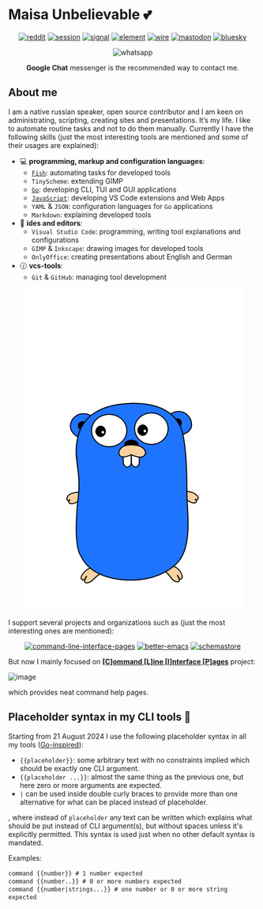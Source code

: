 # Maisa Unbelievable 💕

<div align="center">

[![reddit](https://img.shields.io/badge/Reddit-FF4500?logo=reddit&logoColor=white)](https://www.reddit.com/user/EmilyGraceSeville7cf)
[![session](https://img.shields.io/badge/Session-004b44?logo=session&logoColor=white)](https://github.com/EmilyGraceSeville7cf/EmilyGraceSeville7cf/blob/main/infos/qr-code-required.md)
[![signal](https://img.shields.io/badge/Signal-blue?logo=signal&logoColor=white)](https://signal.me/#eu/-xVbMeyDih_CE6JuCn-XuEtIbbXgv2H5M7WS7U_87KQeEycaT2hIiZYmFvuJVyAq)
[![element](https://img.shields.io/badge/Element-@emilygraceseville7cf:matrix.org-0DBD8B?logo=element&labelColor=454545&logoColor=white)](https://github.com/EmilyGraceSeville7cf/EmilyGraceSeville7cf/blob/main/infos/no-profile-link-supported.md)
[![wire](https://img.shields.io/badge/Wire-@emilygraceseville7cf-454545?logo=wire&labelColor=white&logoColor=black)](https://github.com/EmilyGraceSeville7cf/EmilyGraceSeville7cf/blob/main/infos/no-profile-link-supported.md)
[![mastodon](https://img.shields.io/badge/Mastodon-744cc6?logo=mastodon&logoColor=white)](https://fosstodon.org/@EmilySeville7cfg)
[![bluesky](https://img.shields.io/badge/Bluesky-0285FF?logo=bluesky&logoColor=white)](https://bsky.app/profile/emilyseville7cf.bsky.social)

![whatsapp](https://img.shields.io/badge/+7%20999%20808%2009%2030-10B418?logo=whatsapp&logoColor=white)

**Google Chat** messenger is the recommended way to contact me.
</div>

## About me

I am a native russian speaker, open source contributor and I am keen on
administrating, scripting, creating sites and presentations. It’s my life. I
like to automate routine tasks and not to do them manually. Currently I have the
following skills (just the most interesting tools are mentioned and some of
their usages are explained):

- :computer: **programming, markup and configuration languages**:
  - [`Fish`](https://github.com/stars/EmilyGraceSeville7cf/lists/fish-use): automating tasks for developed tools
  - `TinyScheme`: extending GIMP
  - [`Go`](https://github.com/stars/EmilyGraceSeville7cf/lists/go-tools-use): developing CLI, TUI and GUI applications
  - [`JavaScript`](https://github.com/stars/EmilyGraceSeville7cf/lists/javascript-tools-use): developing VS Code extensions and Web Apps
  - `YAML` & `JSON`: configuration languages for `Go` applications
  - `Markdown`: explaining developed tools
- :memo: **ides and editors**:
  - `Visual Studio Code`: programming, writing tool explanations and
    configurations
  - `GIMP` & `Inkscape`: drawing images for developed tools
  - `OnlyOffice`: creating presentations about English and German
- :clock130: **vcs-tools**:
  - `Git` & `GitHub`: managing tool development

<div align="center">

![gopher](./animated-jumping-gopher.gif)

</div>

I support several projects and organizations such as (just the most interesting ones are mentioned):

<div align="center">

[![command-line-interface-pages](https://img.shields.io/badge/Command%20Line%20Interface%20Pages:%20organization-owner%20%26%20author-a32236?labelColor=ed425c&style=flat-square)](https://github.com/command-line-interface-pages)
[![better-emacs](https://img.shields.io/badge/Better%20Emacs:%20organization-owner%20%26%20author-a32236?labelColor=ed425c&style=flat-square)](https://github.com/emilyseville7cfg-better-emacs)
[![schemastore](https://img.shields.io/badge/SchemaStore:%20json%20schemas-contributor-a32236?labelColor=ed425c&style=flat-square)](https://github.com/SchemaStore/schemastore/pulls/EmilySeville7cfg) 

</div>

But now I mainly focused on [**[C]ommand [L]ine [I]nterface [P]ages**](https://github.com/command-line-interface-pages/prototypes/tree/main/clip-view) project:

![image](https://user-images.githubusercontent.com/42812113/220039936-52d78a9f-4ef5-4a2f-9bdc-29f43d885ea7.png)

which provides neat command help pages.

## Placeholder syntax in my CLI tools 📖

Starting from 21 August 2024 I use the following placeholder syntax in all my tools ([Go-inspired](https://pkg.go.dev/text/template)):

- `{{placeholder}}`: some arbitrary text with no constraints implied which should be exactly one CLI argument.
- `{{placeholder ...}}`: almost the same thing as the previous one, but here zero or more arguments are expected.
- `|` can be used inside double curly braces to provide more than one alternative for what can be placed instead of placeholder.

, where instead of `placeholder` any text can be written which explains what should be put instead of CLI argument(s),
but without spaces unless it's explicitly permitted. This syntax is used just when no other default syntax is mandated.

Examples:

```fish
command {{number}} # 1 number expected
command {{number..}} # 0 or more numbers expected
command {{number|strings...}} # one number or 0 or more string expected
```
